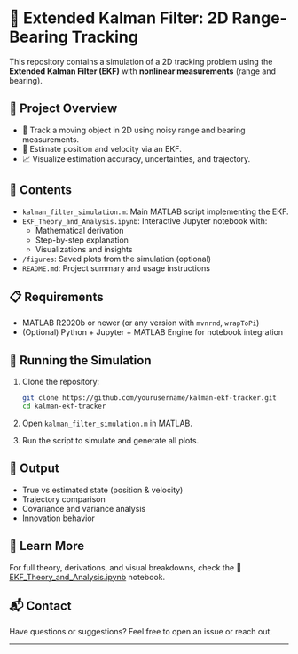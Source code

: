 # 📍 Extended Kalman Filter: 2D Range-Bearing Tracking

This repository contains a simulation of a 2D tracking problem using the **Extended Kalman Filter (EKF)** with **nonlinear measurements** (range and bearing).

## 🧠 Project Overview

- 📌 Track a moving object in 2D using noisy range and bearing measurements.
- 🧮 Estimate position and velocity via an EKF.
- 📈 Visualize estimation accuracy, uncertainties, and trajectory.

## 📂 Contents

- `kalman_filter_simulation.m`: Main MATLAB script implementing the EKF.
- `EKF_Theory_and_Analysis.ipynb`: Interactive Jupyter notebook with:
  - Mathematical derivation
  - Step-by-step explanation
  - Visualizations and insights
- `/figures`: Saved plots from the simulation (optional)
- `README.md`: Project summary and usage instructions

## 📋 Requirements

- MATLAB R2020b or newer (or any version with `mvnrnd`, `wrapToPi`)
- (Optional) Python + Jupyter + MATLAB Engine for notebook integration

## 🚀 Running the Simulation

1. Clone the repository:
    ```bash
    git clone https://github.com/yourusername/kalman-ekf-tracker.git
    cd kalman-ekf-tracker
    ```

2. Open `kalman_filter_simulation.m` in MATLAB.

3. Run the script to simulate and generate all plots.

## 🧾 Output

- True vs estimated state (position & velocity)
- Trajectory comparison
- Covariance and variance analysis
- Innovation behavior

## 📓 Learn More

For full theory, derivations, and visual breakdowns, check the 📘 [EKF_Theory_and_Analysis.ipynb](docs/EKF_Theory_and_Analysis.ipynb) notebook.

## 📬 Contact

Have questions or suggestions? Feel free to open an issue or reach out.

---

